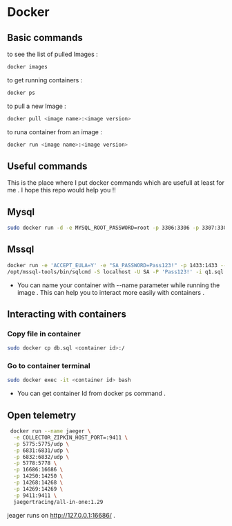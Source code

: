 # Docker

## Basic commands

to see the list of pulled Images : 
```bash
docker images
```

to get running containers :
```bash
docker ps
```

to pull a new Image :
```bash
docker pull <image name>:<image version>
```

to runa container from an image :
```bash
docker run <image name>:<image version>
```



## Useful commands

This is the place where I put docker commands which are usefull at least for me .
I hope this repo would help you !!

## Mysql
```bash 
sudo docker run -d -e MYSQL_ROOT_PASSWORD=root -p 3306:3306 -p 3307:3306 mariadb:10.2.14
```

## Mssql
```bash 
docker run -e 'ACCEPT_EULA=Y' -e "SA_PASSWORD=Pass123!" -p 1433:1433 --name sqlserver -d mcr.microsoft.com/mssql/server:latest
/opt/mssql-tools/bin/sqlcmd -S localhost -U SA -P 'Pass123!' -i q1.sql 
```

* You can name your container with --name parameter while running the image . This can help you to interact more easily with containers .

## Interacting with containers
### Copy file in container
``` bash 
sudo docker cp db.sql <container id>:/
```
### Go to container terminal
```bash 
sudo docker exec -it <container id> bash
```

* You can get container Id from docker ps command .

## Open telemetry
```bash 
 docker run --name jaeger \
  -e COLLECTOR_ZIPKIN_HOST_PORT=:9411 \
  -p 5775:5775/udp \
  -p 6831:6831/udp \
  -p 6832:6832/udp \
  -p 5778:5778 \
  -p 16686:16686 \
  -p 14250:14250 \
  -p 14268:14268 \
  -p 14269:14269 \
  -p 9411:9411 \
  jaegertracing/all-in-one:1.29
```

jeager runs on http://127.0.0.1:16686/ .